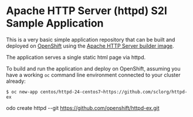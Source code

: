 # Apache HTTP Server (httpd) S2I Sample Application

This is a very basic simple application repository that can be built and deployed on [OpenShift](https://www.openshift.com) using the [Apache HTTP Server builder image](https://github.com/sclorg/httpd-container).

The application serves a single static html page via httpd.

To build and run the application and deploy on OpenShift, assuming you have a
working `oc` command line environment connected to your cluster already:

`$ oc new-app centos/httpd-24-centos7~https://github.com/sclorg/httpd-ex`

odo create httpd --git https://github.com/openshift/httpd-ex.git
